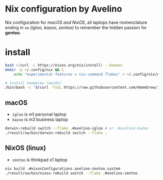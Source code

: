 # Nix configuration by Avelino

Nix configuration for *macOS and NixOS*, all laptops have nomenclature ending in `oo` *(igloo, kazoo, zentoo)* to remember the hidden passion for **gentoo**.

# install

```bash
bash <(curl -L https://nixos.org/nix/install) --daemon
mkdir -p ~/.config/nix && \
    echo "experimental-features = nix-command flakes" > ~/.config/nix/nix.conf

# install homebrew (macOS)
/bin/bash -c "$(curl -fsSL https://raw.githubusercontent.com/Homebrew/install/HEAD/install.sh)"
```

## macOS

* `igloo` is m1 personal laptop
* `kazoo` is m3 business laptop

```bash
darwin-rebuild switch --flake .#avelino-igloo # or .#avelino-kazoo
./result/sw/bin/darwin-rebuild switch --flake .
```

## NixOS (linux)

* `zentoo` is thinkpad x1 laptop

```bash
nix build .#nixosConfigurations.avelino-zentoo.system
./result/sw/bin/nixos-rebuild switch --flake .#avelino-zentoo
```
